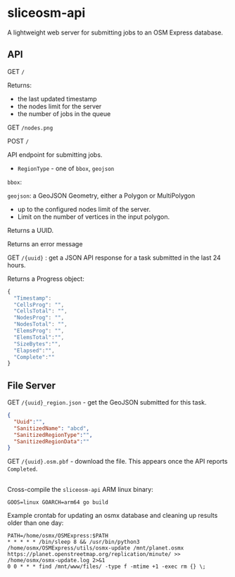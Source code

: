 # sliceosm-api

A lightweight web server for submitting jobs to an OSM Express database.

## API

GET `/`

Returns:

- the last updated timestamp
- the nodes limit for the server
- the number of jobs in the queue

GET `/nodes.png`

POST `/`

API endpoint for submitting jobs.

- `RegionType` - one of `bbox`, `geojson`

`bbox`: 

`geojson`: a GeoJSON Geometry, either a Polygon or MultiPolygon 

* up to the configured nodes limit of the server.
* Limit on the number of vertices in the input polygon.

Returns a UUID.

Returns an error message

GET `/{uuid}` : get a JSON API response for a task submitted in the last 24 hours.

Returns a Progress object:

```js
{
  "Timestamp": 
  "CellsProg": "",
  "CellsTotal": "",
  "NodesProg": "",
  "NodesTotal": "",
  "ElemsProg": "",
  "ElemsTotal":"",
  "SizeBytes":"",
  "Elapsed":"",
  "Complete":""
}
```

## File Server

GET `/{uuid}_region.json` - get the GeoJSON submitted for this task.

```json
{
  "Uuid":"",
  "SanitizedName": "abcd",
  "SanitizedRegionType":"",
  "SanitizedRegionData":""
}
```

GET `/{uuid}.osm.pbf` - download the file. This appears once the API reports `Completed`.

##

Cross-compile the `sliceosm-api` ARM linux binary:

```
GOOS=linux GOARCH=arm64 go build
```

Example crontab for updating an osmx database and cleaning up results older than one day:

```
PATH=/home/osmx/OSMExpress:$PATH
* * * * * /bin/sleep 8 && /usr/bin/python3 /home/osmx/OSMExpress/utils/osmx-update /mnt/planet.osmx https://planet.openstreetmap.org/replication/minute/ >> /home/osmx/osmx-update.log 2>&1
0 0 * * * find /mnt/www/files/ -type f -mtime +1 -exec rm {} \;
```